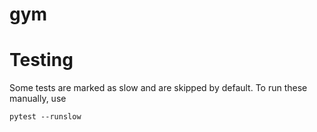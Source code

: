 # gym

# Testing
Some tests are marked as slow and are skipped by default. To run these manually, use
```
pytest --runslow
```